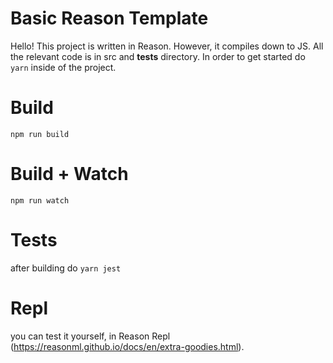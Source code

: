 # Basic Reason Template

Hello! This project is written in Reason. However, it compiles down to JS. All the relevant code is 
in src and __tests__ directory. In order to get started do ```yarn``` inside of the project.

# Build
```
npm run build
```


# Build + Watch

```
npm run watch
```

# Tests
after building do ``` yarn jest ``` 

# Repl
you can test it yourself, in Reason Repl (https://reasonml.github.io/docs/en/extra-goodies.html).

